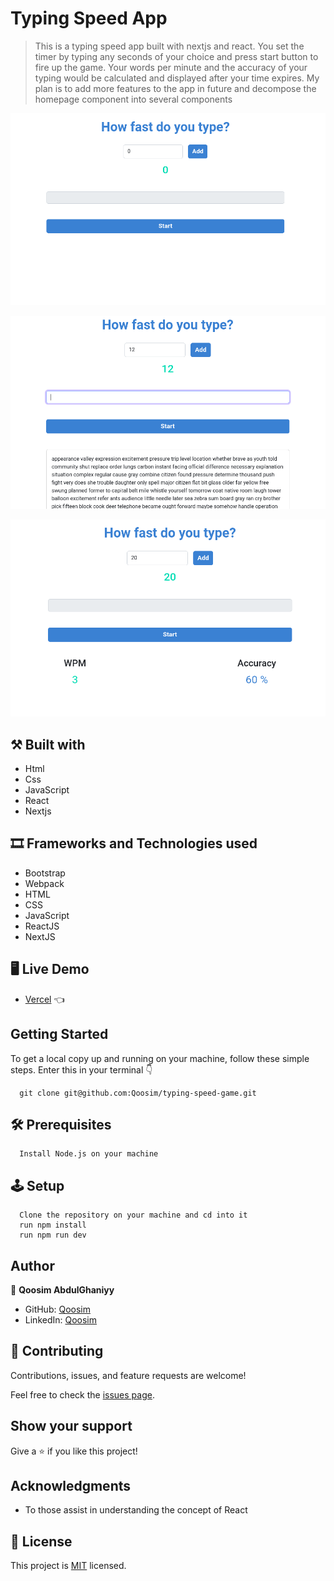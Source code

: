 # Typing Speed App 

> This is a typing speed app built with nextjs and react. You set the timer by typing any seconds of your choice and press start button to fire up the game. Your words per minute and the accuracy of your typing would be calculated and displayed after your time expires. My plan is to add more features to the app in future and decompose the homepage component into several components

![screenshot](./components/images/typing-game-1.png)

![screenshot](./components/images/typing-game-2.png)

![screenshot](./components/images/typing-game-3.png)

## ⚒️  Built with

- Html
- Css
- JavaScript
- React
- Nextjs

## 🎞️ Frameworks and Technologies used

- Bootstrap
- Webpack
- HTML
- CSS
- JavaScript
- ReactJS
- NextJS

## 🖥️ Live Demo
- [Vercel](https://typing-speed-game-tau.vercel.app/) :point_left:

## Getting Started

To get a local copy up and running on your machine, follow these simple steps.
Enter this in your terminal 👇 
``` 
  git clone git@github.com:Qoosim/typing-speed-game.git 
``` 
## 🛠️ Prerequisites
```
  Install Node.js on your machine
```
## 🕹️ Setup
```
  Clone the repository on your machine and cd into it
  run npm install
  run npm run dev 
```
## Author

👤 **Qoosim AbdulGhaniyy**

- GitHub: [Qoosim](https://github.com/Qoosim)
- LinkedIn: [Qoosim](https://www.linkedin.com/in/qoosim)

## 🤝 Contributing

Contributions, issues, and feature requests are welcome!

Feel free to check the [issues page](../../issues/).

## Show your support

Give a ⭐️ if you like this project!

## Acknowledgments

- To those assist in understanding the concept of React 

## 📝 License

This project is [MIT](./MIT.md) licensed.
